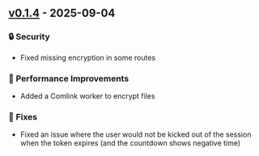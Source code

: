 ## [v0.1.4](https://github.com/PhotonicGluon/Excalibur/tree/v0.1.4) - 2025-09-04

### 🔒 Security

- Fixed missing encryption in some routes

### 🚄 Performance Improvements

- Added a Comlink worker to encrypt files

### 🔧 Fixes

- Fixed an issue where the user would not be kicked out of the session when the token expires (and the countdown shows negative time)
